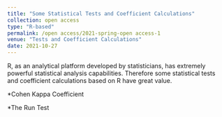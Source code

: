 ```yaml
---
title: "Some Statistical Tests and Coefficient Calculations"
collection: open access
type: "R-based"
permalink: /open access/2021-spring-open access-1
venue: "Tests and Coefficient Calculations"
date: 2021-10-27
---
```


R, as an analytical platform developed by statisticians, has extremely powerful statistical analysis capabilities. Therefore some statistical tests and coefficient calculations based on R have great value.

*Cohen Kappa Coefficient

*The Run Test



